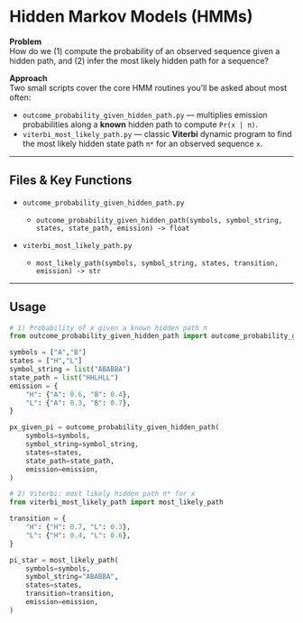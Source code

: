# Hidden Markov Models (HMMs)

**Problem**  
How do we (1) compute the probability of an observed sequence given a hidden path, and (2) infer the most likely hidden path for a sequence?

**Approach**  
Two small scripts cover the core HMM routines you’ll be asked about most often:
- `outcome_probability_given_hidden_path.py` — multiplies emission probabilities along a **known** hidden path to compute `Pr(x | π)`.
- `viterbi_most_likely_path.py` — classic **Viterbi** dynamic program to find the most likely hidden state path `π*` for an observed sequence `x`.

---

## Files & Key Functions

- `outcome_probability_given_hidden_path.py`  
  - `outcome_probability_given_hidden_path(symbols, symbol_string, states, state_path, emission) -> float`

- `viterbi_most_likely_path.py`  
  - `most_likely_path(symbols, symbol_string, states, transition, emission) -> str`

---

## Usage

```python
# 1) Probability of x given a known hidden path π
from outcome_probability_given_hidden_path import outcome_probability_given_hidden_path

symbols = ["A","B"]
states = ["H","L"]
symbol_string = list("ABABBA")
state_path = list("HHLHLL")
emission = {
    "H": {"A": 0.6, "B": 0.4},
    "L": {"A": 0.3, "B": 0.7},
}

px_given_pi = outcome_probability_given_hidden_path(
    symbols=symbols,
    symbol_string=symbol_string,
    states=states,
    state_path=state_path,
    emission=emission,
)

# 2) Viterbi: most likely hidden path π* for x
from viterbi_most_likely_path import most_likely_path

transition = {
    "H": {"H": 0.7, "L": 0.3},
    "L": {"H": 0.4, "L": 0.6},
}

pi_star = most_likely_path(
    symbols=symbols,
    symbol_string="ABABBA",
    states=states,
    transition=transition,
    emission=emission,
)
